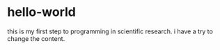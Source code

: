 # hello-world
this is my first step to programming in scientific research.
i have a try to change the content.
